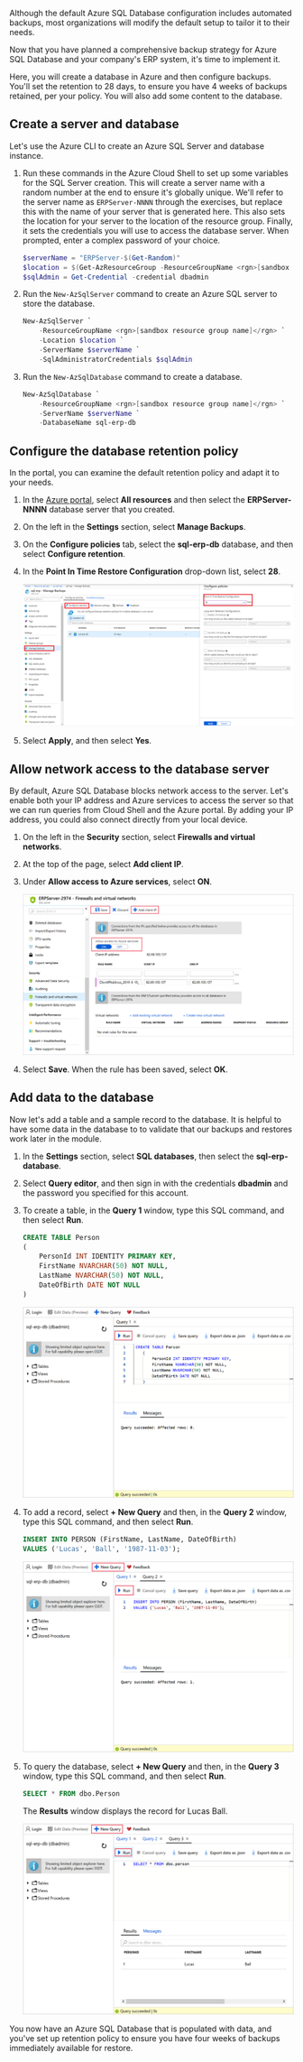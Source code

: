 Although the default Azure SQL Database configuration includes automated backups, most organizations will modify the default setup to tailor it to their needs.

Now that you have planned a comprehensive backup strategy for Azure SQL Database and your company's ERP system, it's time to implement it.

Here, you will create a database in Azure and then configure backups. You'll set the retention to 28 days, to ensure you have 4 weeks of backups retained, per your policy. You will also add some content to the database.

## Create a server and database

Let's use the Azure CLI to create an Azure SQL Server and database instance.

1. Run these commands in the Azure Cloud Shell to set up some variables for the SQL Server creation. This will create a server name with a random number at the end to ensure it's globally unique. We'll refer to the server name as `ERPServer-NNNN` through the exercises, but replace this with the name of your server that is generated here. This also sets the location for your server to the location of the resource group. Finally, it sets the credentials you will use to access the database server. When prompted, enter a complex password of your choice. 

    ```powershell
    $serverName = "ERPServer-$(Get-Random)"
    $location = $(Get-AzResourceGroup -ResourceGroupName <rgn>[sandbox resource group name]</rgn>).location
    $sqlAdmin = Get-Credential -credential dbadmin

    ```

1. Run the `New-AzSqlServer` command to create an Azure SQL server to store the database.

    ```powershell
    New-AzSqlServer `
        -ResourceGroupName <rgn>[sandbox resource group name]</rgn> `
        -Location $location `
        -ServerName $serverName `
        -SqlAdministratorCredentials $sqlAdmin
    ```

1. Run the `New-AzSqlDatabase` command to create a database.

    ```powershell
    New-AzSqlDatabase `
        -ResourceGroupName <rgn>[sandbox resource group name]</rgn> `
        -ServerName $serverName `
        -DatabaseName sql-erp-db
    ```

## Configure the database retention policy

In the portal, you can examine the default retention policy and adapt it to your needs.

1. In the [Azure portal](https://portal.azure.com/learn.docs.microsoft.com?azure-portal=true), select **All resources** and then select the **ERPServer-NNNN** database server that you created.

1. On the left in the **Settings** section, select **Manage Backups**.

1. On the **Configure policies** tab, select the **sql-erp-db** database, and then select **Configure retention**.

1. In the **Point In Time Restore Configuration** drop-down list, select **28**.

    ![Screenshot of the Azure portal showing the database restore options for point in time restore](../media/3-configure-backup-pitr-retention.png)

1. Select **Apply**, and then select **Yes**.

## Allow network access to the database server

By default, Azure SQL Database blocks network access to the server. Let's enable both your IP address and Azure services to access the server so that we can run queries from Cloud Shell and the Azure portal. By adding your IP address, you could also connect directly from your local device.

1. On the left in the **Security** section, select **Firewalls and virtual networks**.

1. At the top of the page, select **Add client IP**.

1. Under **Allow access to Azure services**, select **ON**.

    ![Add a client IP address rule](../media/3-add-client-ip.png)

1. Select **Save**. When the rule has been saved, select **OK**.

## Add data to the database

Now let's add a table and a sample record to the database. It is helpful to have some data in the database to to validate that our backups and restores work later in the module.

1. In the **Settings** section, select **SQL databases**, then select the **sql-erp-database**.

1. Select **Query editor**, and then sign in with the credentials **dbadmin** and the password you specified for this account.

1. To create a table, in the **Query 1** window, type this SQL command, and then select **Run**.

    ```sql
    CREATE TABLE Person
    (
        PersonId INT IDENTITY PRIMARY KEY,
        FirstName NVARCHAR(50) NOT NULL,
        LastName NVARCHAR(50) NOT NULL,
        DateOfBirth DATE NOT NULL
    )
    ```

    ![Create a new table in the sql-erp-db database](../media/3-create-table.png)

1. To add a record, select **+ New Query** and then, in the **Query 2** window, type this SQL command, and then select **Run**.

    ```sql
    INSERT INTO PERSON (FirstName, LastName, DateOfBirth)
    VALUES ('Lucas', 'Ball', '1987-11-03');
    ```

    ![Insert a record into the sql-erp-db database](../media/3-insert-record.png)

1. To query the database, select **+ New Query** and then, in the **Query 3** window, type this SQL command, and then select **Run**.

    ```sql
    SELECT * FROM dbo.Person
    ```

    The **Results** window displays the record for Lucas Ball.

    ![Query the person table in the sql-erp-db database](../media/3-query-person-table.png)

You now have an Azure SQL Database that is populated with data, and you've set up retention policy to ensure you have four weeks of backups immediately available for restore.
